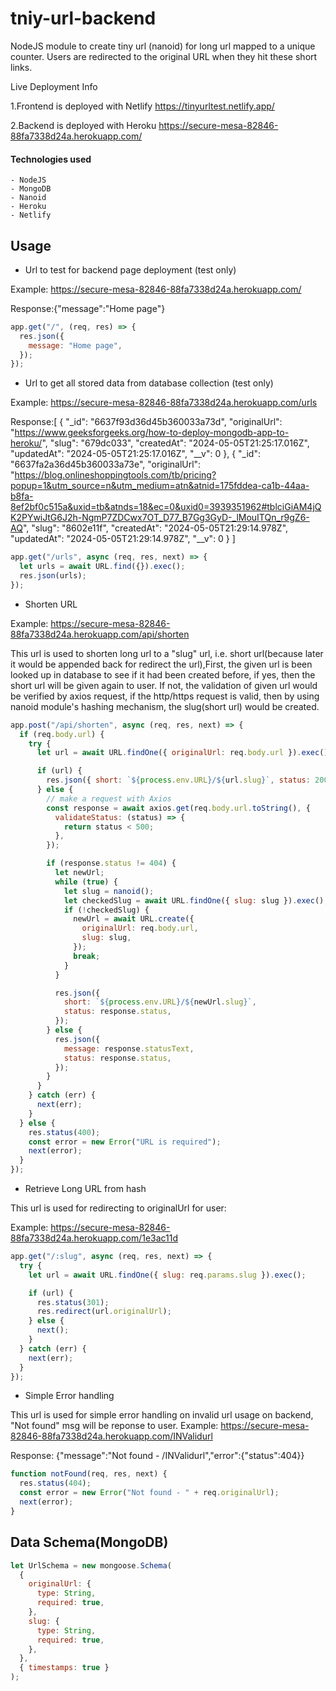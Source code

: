 # tniy-url-backend
NodeJS module to create tiny url (nanoid) for long url mapped to a unique counter.
Users are redirected to the original URL when they hit these short links.

Live Deployment Info

1.Frontend is deployed with Netlify
https://tinyurltest.netlify.app/

2.Backend is deployed with Heroku
https://secure-mesa-82846-88fa7338d24a.herokuapp.com/



#### Technologies used
    - NodeJS
    - MongoDB
	- Nanoid
	- Heroku
	- Netlify


## Usage
+ Url to test for backend page deployment (test only)

Example: https://secure-mesa-82846-88fa7338d24a.herokuapp.com/

Response:{"message":"Home page"}

```javascript
app.get("/", (req, res) => {
  res.json({
    message: "Home page",
  });
});
```

+ Url to get all stored data from database collection (test only)

Example: https://secure-mesa-82846-88fa7338d24a.herokuapp.com/urls

Response:[
  {
    "_id": "6637f93d36d45b360033a73d",
    "originalUrl": "https://www.geeksforgeeks.org/how-to-deploy-mongodb-app-to-heroku/",
    "slug": "679dc033",
    "createdAt": "2024-05-05T21:25:17.016Z",
    "updatedAt": "2024-05-05T21:25:17.016Z",
    "__v": 0
  },
  {
    "_id": "6637fa2a36d45b360033a73e",
    "originalUrl": "https://blog.onlineshoppingtools.com/tb/pricing?popup=1&utm_source=n&utm_medium=atn&atnid=175fddea-ca1b-44aa-b8fa-8ef2bf0c515a&uxid=tb&atnds=18&ec=0&uxid0=3939351962#tblciGiAM4jQK2PYwiJtG6J2h-NgmP7ZDCwx7OT_D77_B7Gg3GyD-_lMouITQn_r9gZ6-AQ",
    "slug": "8602e11f",
    "createdAt": "2024-05-05T21:29:14.978Z",
    "updatedAt": "2024-05-05T21:29:14.978Z",
    "__v": 0
  }
]

```javascript
app.get("/urls", async (req, res, next) => {
  let urls = await URL.find({}).exec();
  res.json(urls);
});
```

+ Shorten URL

Example: https://secure-mesa-82846-88fa7338d24a.herokuapp.com/api/shorten

This url is used to shorten long url to a "slug" url, i.e. short url(because later it would be appended back for redirect the url),First, the given url is been looked up in database to see if it had been created before, if yes, then the short url will be given again to user. If not, the validation of given url would be verified by axios request, if the http/https request is valid, then by using nanoid module's hashing mechanism, the slug(short url) would be created.

```javascript
app.post("/api/shorten", async (req, res, next) => {
  if (req.body.url) {
    try {
      let url = await URL.findOne({ originalUrl: req.body.url }).exec();

      if (url) {
        res.json({ short: `${process.env.URL}/${url.slug}`, status: 200 });
      } else {
        // make a request with Axios
        const response = await axios.get(req.body.url.toString(), {
          validateStatus: (status) => {
            return status < 500;
          },
        });

        if (response.status != 404) {
          let newUrl;
          while (true) {
            let slug = nanoid();
            let checkedSlug = await URL.findOne({ slug: slug }).exec();
            if (!checkedSlug) {
              newUrl = await URL.create({
                originalUrl: req.body.url,
                slug: slug,
              });
              break;
            }
          }

          res.json({
            short: `${process.env.URL}/${newUrl.slug}`,
            status: response.status,
          });
        } else {
          res.json({
            message: response.statusText,
            status: response.status,
          });
        }
      }
    } catch (err) {
      next(err);
    }
  } else {
    res.status(400);
    const error = new Error("URL is required");
    next(error);
  }
});
```

+ Retrieve Long URL from hash

This url is used for redirecting to originalUrl for user: 

Example: https://secure-mesa-82846-88fa7338d24a.herokuapp.com/1e3ac11d

```javascript
app.get("/:slug", async (req, res, next) => {
  try {
    let url = await URL.findOne({ slug: req.params.slug }).exec();

    if (url) {
      res.status(301);
      res.redirect(url.originalUrl);
    } else {
      next();
    }
  } catch (err) {
    next(err);
  }
});
```

+ Simple Error handling

This url is used for simple error handling on invalid url usage on backend, "Not found" msg will be reponse to user.
Example: https://secure-mesa-82846-88fa7338d24a.herokuapp.com/INValidurl

Response: {"message":"Not found - /INValidurl","error":{"status":404}}

```javascript
function notFound(req, res, next) {
  res.status(404);
  const error = new Error("Not found - " + req.originalUrl);
  next(error);
}
```
## Data Schema(MongoDB)
```javascript
let UrlSchema = new mongoose.Schema(
  {
    originalUrl: {
      type: String,
      required: true,
    },
    slug: {
      type: String,
      required: true,
    },
  },
  { timestamps: true }
);
```